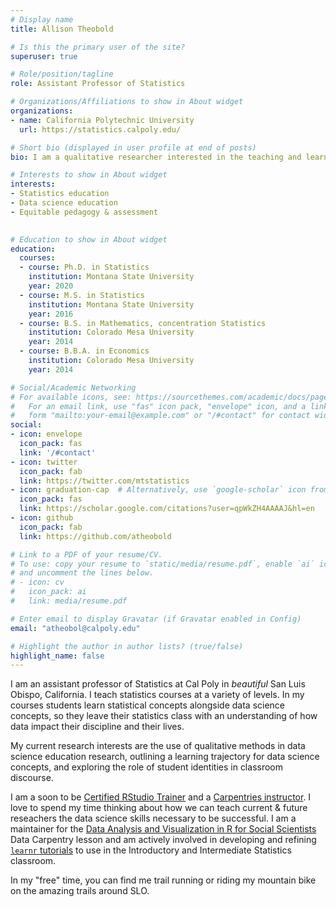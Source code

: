 ```yaml
---
# Display name
title: Allison Theobold

# Is this the primary user of the site?
superuser: true

# Role/position/tagline
role: Assistant Professor of Statistics

# Organizations/Affiliations to show in About widget
organizations:
- name: California Polytechnic University
  url: https://statistics.calpoly.edu/

# Short bio (displayed in user profile at end of posts)
bio: I am a qualitative researcher interested in the teaching and learning of statistics and data science. My research interests extend into equitable pedagogy and assessment, specifically exploring how student identities manifest in the statistics classroom. 

# Interests to show in About widget
interests:
- Statistics education
- Data science education
- Equitable pedagogy & assessment 
 

# Education to show in About widget
education:
  courses:
  - course: Ph.D. in Statistics
    institution: Montana State University
    year: 2020
  - course: M.S. in Statistics 
    institution: Montana State University
    year: 2016
  - course: B.S. in Mathematics, concentration Statistics
    institution: Colorado Mesa University
    year: 2014
  - course: B.B.A. in Economics
    institution: Colorado Mesa University
    year: 2014

# Social/Academic Networking
# For available icons, see: https://sourcethemes.com/academic/docs/page-builder/#icons
#   For an email link, use "fas" icon pack, "envelope" icon, and a link in the
#   form "mailto:your-email@example.com" or "/#contact" for contact widget.
social:
- icon: envelope
  icon_pack: fas
  link: '/#contact'
- icon: twitter
  icon_pack: fab
  link: https://twitter.com/mtstatistics
- icon: graduation-cap  # Alternatively, use `google-scholar` icon from `ai` icon pack
  icon_pack: fas
  link: https://scholar.google.com/citations?user=qpWkZH4AAAAJ&hl=en
- icon: github
  icon_pack: fab
  link: https://github.com/atheobold

# Link to a PDF of your resume/CV.
# To use: copy your resume to `static/media/resume.pdf`, enable `ai` icons in `params.toml`, 
# and uncomment the lines below.
# - icon: cv
#   icon_pack: ai
#   link: media/resume.pdf

# Enter email to display Gravatar (if Gravatar enabled in Config)
email: "atheobol@calpoly.edu"

# Highlight the author in author lists? (true/false)
highlight_name: false
---
```


I am an assistant professor of Statistics at Cal Poly in *beautiful* San Luis Obispo, California. I teach statistics courses at a variety of levels. In my courses students learn statistical concepts alongside data science concepts, so they leave their statistics class with an understanding of how data impact their discipline and their lives.  

My current research interests are the use of qualitative methods in data science education research, outlining a learning trajectory for data science concepts, and exploring the role of student identities in classroom discourse. 

I am a soon to be [Certified RStudio Trainer](https://education.rstudio.com/trainers/) and a [Carpentries instructor](https://carpentries.org/instructors/). I love to spend my time thinking about how we can teach current & future reseachers the data science skills necessary to be successful. I am a maintainer for the [Data Analysis and Visualization in R for Social Scientists](https://datacarpentry.org/r-socialsci/) Data Carpentry lesson and am actively involved in developing and refining [`learnr` tutorials](https://openintrostat.github.io/ims-tutorials/) to use in the
Introductory and Intermediate Statistics classroom. 

In my "free" time, you can find me trail running or riding my mountain bike on the amazing trails around SLO. 


